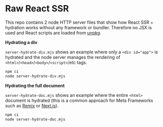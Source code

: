 # Raw React SSR

This repo contains 2 node HTTP server files that show how React SSR + hydration works without any framework or bundler. Therefore no JSX is used and React scripts are loaded from [unpkg](https://www.unpkg.com/).

**Hydrating a div**

`server-hydrate-div.mjs` shows an example where only a `<div id="app">` is hydrated and the node server manages the rendering of `<html>`/`<head>`/`<body>`/`<script>`/etc tags.

```sh
npm ci
node server-hydrate-div.mjs
```

**Hydrating the full document**

`server-hydrate-doc.mjs` shows an example where the entire `<html>` document is hydrated (this is a common approach for Meta Frameworks such as [Remix](https://remix.run/) or [Next.js](https://vercel.com/solutions/nextjs)).

```sh
npm ci
node server-hydrate-doc.mjs
```
